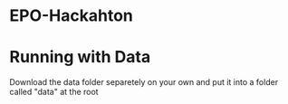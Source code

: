 # EPO-Hackahton

# Running with Data
Download the data folder separetely on your own and put it into a folder called "data" at the root